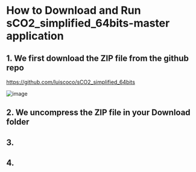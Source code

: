# How to Download and Run sCO2_simplified_64bits-master application

## 1. We first download the ZIP file from the github repo

https://github.com/luiscoco/sCO2_simplified_64bits

![image](https://github.com/user-attachments/assets/5b7f92a1-b308-4e80-aecc-a1388ad5d298)

## 2. We uncompress the ZIP file in your Download folder




## 3. 


## 4. 


